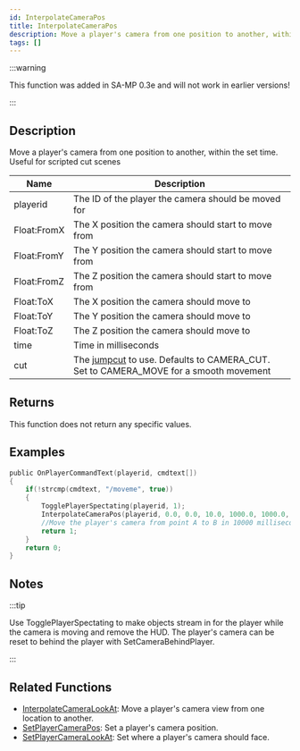 ```yaml
---
id: InterpolateCameraPos
title: InterpolateCameraPos
description: Move a player's camera from one position to another, within the set time.
tags: []
---
```


:::warning

This function was added in SA-MP 0.3e and will not work in earlier versions!

:::

## Description

Move a player's camera from one position to another, within the set time. Useful for scripted cut scenes

| Name | Description |
| --- | --- |
| playerid | The ID of the player the camera should be moved for |
| Float:FromX | The X position the camera should start to move from |
| Float:FromY | The Y position the camera should start to move from |
| Float:FromZ | The Z position the camera should start to move from |
| Float:ToX | The X position the camera should move to |
| Float:ToY | The Y position the camera should move to |
| Float:ToZ | The Z position the camera should move to |
| time | Time in milliseconds |
| cut | The [jumpcut](../resources/cameracutstyles.md) to use. Defaults to CAMERA_CUT. Set to CAMERA_MOVE for a smooth movement |

## Returns

This function does not return any specific values.

## Examples

```c
public OnPlayerCommandText(playerid, cmdtext[])
{
    if(!strcmp(cmdtext, "/moveme", true))
    {
        TogglePlayerSpectating(playerid, 1);
        InterpolateCameraPos(playerid, 0.0, 0.0, 10.0, 1000.0, 1000.0, 30.0, 10000, CAMERA_MOVE);
        //Move the player's camera from point A to B in 10000 milliseconds (10 seconds).
        return 1;
    }
    return 0;
}
```

## Notes

:::tip

Use TogglePlayerSpectating to make objects stream in for the player while the camera is moving and remove the HUD. The player's camera can be reset to behind the player with SetCameraBehindPlayer.

:::

## Related Functions

- [InterpolateCameraLookAt](InterpolateCameraLookAt.md): Move a player's camera view from one location to another.
- [SetPlayerCameraPos](SetPlayerCameraPos.md): Set a player's camera position.
- [SetPlayerCameraLookAt](SetPlayerCameraLookAt.md): Set where a player's camera should face.
